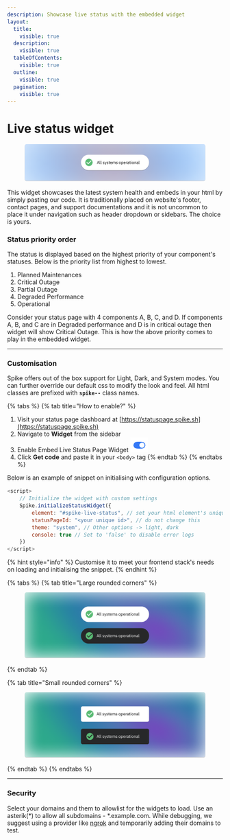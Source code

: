 ```yaml
---
description: Showcase live status with the embedded widget
layout:
  title:
    visible: true
  description:
    visible: true
  tableOfContents:
    visible: true
  outline:
    visible: true
  pagination:
    visible: true
---
```


# Live status widget

<figure><img src="../.gitbook/assets/cover image for live status.png" alt=""><figcaption></figcaption></figure>

This widget showcases the latest system health and embeds in your html by simply pasting our code.  It is traditionally placed on website's footer, contact pages, and support documentations and it is not uncommon to place it under navigation such as header dropdown or sidebars. The choice is yours.&#x20;

### Status priority order

The status is displayed based on the highest priority of your component's statuses. Below is the priority list from highest to lowest.

1. Planned Maintenances
2. Critical Outage
3. Partial Outage
4. Degraded Performance
5. Operational

Consider your status page with 4 components A, B, C, and D. If components A, B, and C are in Degraded performance and D is in critical outage then widget will show Critical Outage. This is how the above priority comes to play in the embedded widget.&#x20;

***

### Customisation

Spike offers out of the box support for Light, Dark, and System modes. You can further override our default css to modify the look and feel. All html classes are prefixed with **`spike--`** class names.

{% tabs %}
{% tab title="How to enable?" %}
1. Visit your status page dashboard at [https://statuspage.spike.sh](https://statuspage.spike.sh)
2. Navigate to **Widget** from the sidebar
3. Enable Embed Live Status Page Widget <img src="../.gitbook/assets/enable-icon-for-docs.png" alt="" data-size="line">
4. Click **Get code** and paste it in your `<body>` tag
{% endtab %}
{% endtabs %}



Below is an example of snippet on initialising with configuration options.&#x20;

```javascript
<script>
    // Initialize the widget with custom settings
    Spike.initializeStatusWidget({
        element: "#spike-live-status", // set your html element's unique identifer
        statusPageId: "<your unique id>", // do not change this
        theme: "system", // Other options -> light, dark
        console: true // Set to 'false' to disable error logs
    })
</script>
```

{% hint style="info" %}
Customise it to meet your frontend stack's needs on loading and initialising the snippet.
{% endhint %}

{% tabs %}
{% tab title="Large rounded corners" %}
<figure><img src="../.gitbook/assets/Live system widget large rounds.png" alt=""><figcaption></figcaption></figure>
{% endtab %}

{% tab title="Small rounded corners" %}
<figure><img src="../.gitbook/assets/Live system widget small rounds.png" alt=""><figcaption></figcaption></figure>
{% endtab %}
{% endtabs %}

***

### Security

Select your domains and them to allowlist for the widgets to load. Use an asterik(\*) to allow all subdomains - \*.example.com. While debugging, we suggest using a provider like [ngrok](https://ngrok.com) and temporarily adding their domains to test.&#x20;

